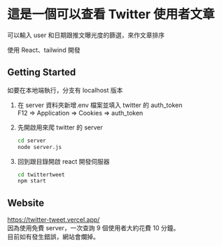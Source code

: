 # 這是一個可以查看 Twitter 使用者文章

可以輸入 user 和日期跟推文曝光度的篩選，來作文章排序

使用 React、tailwind 開發

## Getting Started

如要在本地端執行，分支有 localhost 版本

1. 在 server 資料夾新增.env 檔案並填入 twitter 的 auth_token  
   F12 => Application => Cookies => auth_token

2. 先開啟用來爬 twitter 的 server

   ```bash
   cd server
   node server.js
   ```

3. 回到跟目錄開啟 react 開發伺服器
   ```bash
   cd twittertweet
   npm start
   ```

## Website

https://twitter-tweet.vercel.app/  
因為使用免費 server，一次查詢 9 個使用者大約花費 10 分鐘。  
目前如有發生錯誤，網站會爛掉。
